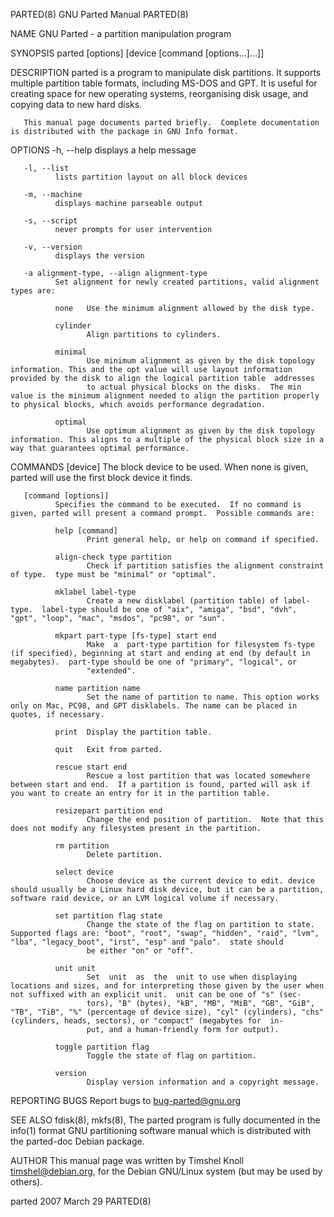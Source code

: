 PARTED(8)                                                                                     GNU Parted Manual                                                                                     PARTED(8)

NAME
       GNU Parted - a partition manipulation program

SYNOPSIS
       parted [options] [device [command [options...]...]]

DESCRIPTION
       parted  is  a program to manipulate disk partitions.  It supports multiple partition table formats, including MS-DOS and GPT.  It is useful for creating space for new operating systems, reorganising
       disk usage, and copying data to new hard disks.

       This manual page documents parted briefly.  Complete documentation is distributed with the package in GNU Info format.

OPTIONS
       -h, --help
              displays a help message

       -l, --list
              lists partition layout on all block devices

       -m, --machine
              displays machine parseable output

       -s, --script
              never prompts for user intervention

       -v, --version
              displays the version

       -a alignment-type, --align alignment-type
              Set alignment for newly created partitions, valid alignment types are:

              none   Use the minimum alignment allowed by the disk type.

              cylinder
                     Align partitions to cylinders.

              minimal
                     Use minimum alignment as given by the disk topology information. This and the opt value will use layout information provided by the disk to align the logical partition table  addresses
                     to actual physical blocks on the disks.  The min value is the minimum alignment needed to align the partition properly to physical blocks, which avoids performance degradation.

              optimal
                     Use optimum alignment as given by the disk topology information. This aligns to a multiple of the physical block size in a way that guarantees optimal performance.

COMMANDS
       [device]
              The block device to be used.  When none is given, parted will use the first block device it finds.

       [command [options]]
              Specifies the command to be executed.  If no command is given, parted will present a command prompt.  Possible commands are:

              help [command]
                     Print general help, or help on command if specified.

              align-check type partition
                     Check if partition satisfies the alignment constraint of type.  type must be "minimal" or "optimal".

              mklabel label-type
                     Create a new disklabel (partition table) of label-type.  label-type should be one of "aix", "amiga", "bsd", "dvh", "gpt", "loop", "mac", "msdos", "pc98", or "sun".

              mkpart part-type [fs-type] start end
                     Make  a  part-type partition for filesystem fs-type (if specified), beginning at start and ending at end (by default in megabytes).  part-type should be one of "primary", "logical", or
                     "extended".

              name partition name
                     Set the name of partition to name. This option works only on Mac, PC98, and GPT disklabels. The name can be placed in quotes, if necessary.

              print  Display the partition table.

              quit   Exit from parted.

              rescue start end
                     Rescue a lost partition that was located somewhere between start and end.  If a partition is found, parted will ask if you want to create an entry for it in the partition table.

              resizepart partition end
                     Change the end position of partition.  Note that this does not modify any filesystem present in the partition.

              rm partition
                     Delete partition.

              select device
                     Choose device as the current device to edit. device should usually be a Linux hard disk device, but it can be a partition, software raid device, or an LVM logical volume if necessary.

              set partition flag state
                     Change the state of the flag on partition to state.  Supported flags are: "boot", "root", "swap", "hidden", "raid", "lvm", "lba", "legacy_boot", "irst", "esp" and "palo".  state should
                     be either "on" or "off".

              unit unit
                     Set  unit  as  the  unit to use when displaying locations and sizes, and for interpreting those given by the user when not suffixed with an explicit unit.  unit can be one of "s" (sec‐
                     tors), "B" (bytes), "kB", "MB", "MiB", "GB", "GiB", "TB", "TiB", "%" (percentage of device size), "cyl" (cylinders), "chs" (cylinders, heads, sectors), or "compact" (megabytes for  in‐
                     put, and a human-friendly form for output).

              toggle partition flag
                     Toggle the state of flag on partition.

              version
                     Display version information and a copyright message.

REPORTING BUGS
       Report bugs to <bug-parted@gnu.org>

SEE ALSO
       fdisk(8), mkfs(8), The parted program is fully documented in the info(1) format GNU partitioning software manual which is distributed with the parted-doc Debian package.

AUTHOR
       This manual page was written by Timshel Knoll <timshel@debian.org>, for the Debian GNU/Linux system (but may be used by others).

parted                                                                                          2007 March 29                                                                                       PARTED(8)
